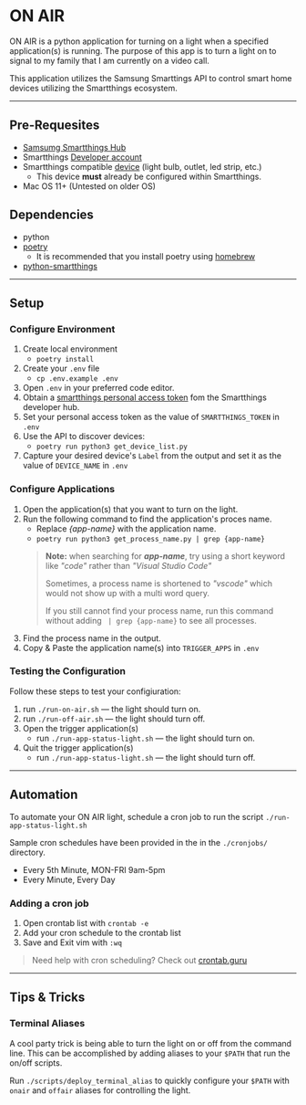 # ON AIR
ON AIR is a python application for turning on a light when a specified application(s) is running. The purpose of this app is to turn a light on to signal to my family that I am currently on a video call.

This application utilizes the Samsung Smarttings API to control smart home devices utilizing the Smartthings ecosystem.

---
## Pre-Requesites
- [Samsumg Smartthings Hub](https://www.tomsguide.com/us/samsung-smart-things-v3,review-5809.html)
- Smartthings [Developer account](https://smartthings.developer.samsung.com/)
- Smartthings compatible [device](https://www.samsung.com/us/smart-home/compatible-devices/) (light bulb, outlet, led strip, etc.)
    - This device **must** already be configured within Smartthings.
- Mac OS 11+ (Untested on older OS)

## Dependencies
- python
- [poetry](https://python-poetry.org/)
    - It is recommended that you install poetry using [homebrew](https://formulae.brew.sh/formula/poetry)
- [python-smartthings](https://pypi.org/project/python-smartthings/)

---
## Setup
### Configure Environment
1. Create local environment
    - `poetry install`
2. Create your `.env` file
    - `cp .env.example .env`
3. Open `.env` in your preferred code editor.
4. Obtain a [smartthings personal access token](https://account.smartthings.com/tokens) fom the Smartthings developer hub.
5. Set your personal access token as the value of `SMARTTHINGS_TOKEN` in `.env`
6. Use the API to discover devices:
    - `poetry run python3 get_device_list.py`
7. Capture your desired device's `Label` from the output and set it as the value of `DEVICE_NAME` in `.env`

### Configure Applications
1. Open the application(s) that you want to turn on the light.
2. Run the following command to find the application's proces name. 
    - Replace _{app-name}_ with the application name.
    - `poetry run python3 get_process_name.py | grep {app-name}`
    > **Note:** when searching for **_app-name_**, try using a short keyword like _"code"_ rather than _"Visual Studio Code"_
    > 
    > Sometimes, a process name is shortened to _"vscode"_ which would not show up with a multi word query.
    >
    > If you still cannot find your process name, run this command without adding ` | grep {app-name}` to see all processes. 
3. Find the process name in the output.
4. Copy & Paste the application name(s) into `TRIGGER_APPS` in `.env`

### Testing the Configuration
Follow these steps to test your configiuration:
1. run `./run-on-air.sh` — the light should turn on.
2. run `./run-off-air.sh` — the light should turn off.
3. Open the trigger application(s) 
    - run `./run-app-status-light.sh` — the light should turn on. 
4. Quit the trigger application(s)
    - run `./run-app-status-light.sh` — the light should turn off.

---
## Automation
To automate your ON AIR light, schedule a cron job to run the script `./run-app-status-light.sh`

Sample cron schedules have been provided in the in the `./cronjobs/` directory.
- Every 5th Minute, MON-FRI 9am-5pm
- Every Minute, Every Day


### Adding a cron job
1. Open crontab list with `crontab -e`
2. Add your cron schedule to the crontab list
3. Save and Exit vim with `:wq`

> Need help with cron scheduling? Check out [crontab.guru](https://crontab.guru/)


---
## Tips & Tricks
### Terminal Aliases
A cool party trick is being able to turn the light on or off from the command line. This can be accomplished by adding aliases to your `$PATH` that run the on/off scripts.

Run `./scripts/deploy_terminal_alias` to quickly configure your `$PATH` with `onair` and `offair` aliases for controlling the light. 
